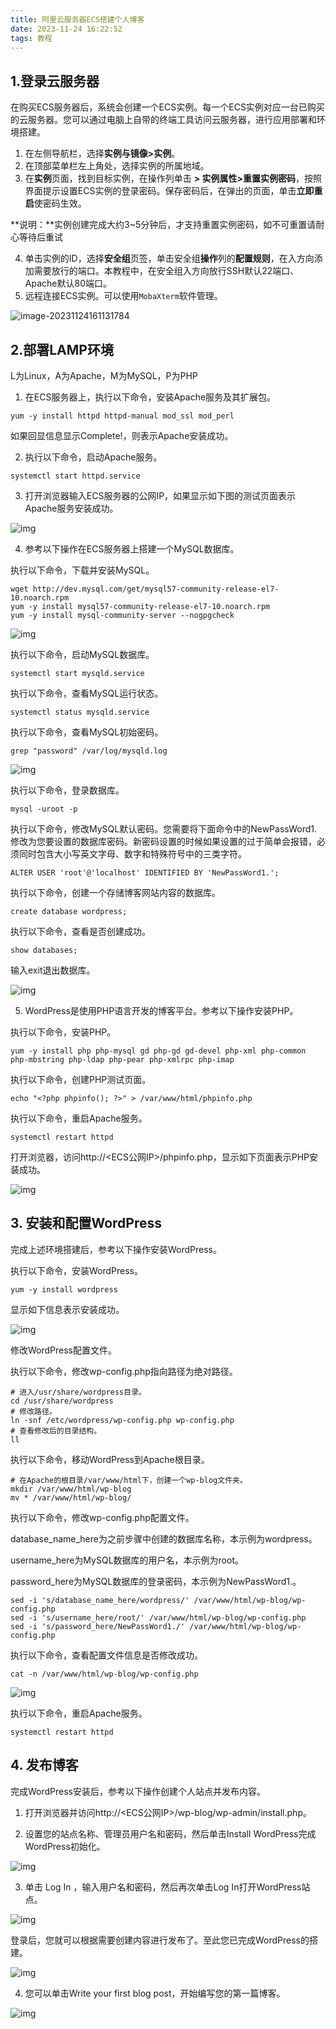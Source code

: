 ```yaml
---
title: 阿里云服务器ECS搭建个人博客
date: 2023-11-24 16:22:52
tags: 教程
---
```


## 1.登录云服务器

在购买ECS服务器后，系统会创建一个ECS实例。每一个ECS实例对应一台已购买的云服务器。您可以通过电脑上自带的终端工具访问云服务器，进行应用部署和环境搭建。

1. 在左侧导航栏，选择**实例与镜像>实例**。
2. 在顶部菜单栏左上角处，选择实例的所属地域。
3. 在**实例**页面，找到目标实例，在操作列单击 **> 实例属性>重置实例密码**，按照界面提示设置ECS实例的登录密码。保存密码后，在弹出的页面，单击**立即重启**使密码生效。

**说明：**实例创建完成大约3~5分钟后，才支持重置实例密码，如不可重置请耐心等待后重试

4. 单击实例的ID，选择**安全组**页签，单击安全组**操作**列的**配置规则**，在入方向添加需要放行的端口。本教程中，在安全组入方向放行SSH默认22端口、Apache默认80端口。
5. 远程连接ECS实例。可以使用`MobaXterm`软件管理。

![image-20231124161131784](./../img/阿里云服务器1.png)

## 2.部署LAMP环境

L为Linux，A为Apache，M为MySQL，P为PHP

1. 在ECS服务器上，执行以下命令，安装Apache服务及其扩展包。

```
yum -y install httpd httpd-manual mod_ssl mod_perl
```

如果回显信息显示Complete!，则表示Apache安装成功。

2. 执行以下命令，启动Apache服务。

```
systemctl start httpd.service
```

3. 打开浏览器输入ECS服务器的公网IP，如果显示如下图的测试页面表示Apache服务安装成功。

![img](https://cdn.jsdelivr.net/gh/helloliyilin/picgoimg//img/TB1_cKkdJTfau8jSZFwXXX1mVXa-1920-937.png)

4. 参考以下操作在ECS服务器上搭建一个MySQL数据库。

执行以下命令，下载并安装MySQL。

```
wget http://dev.mysql.com/get/mysql57-community-release-el7-10.noarch.rpm
yum -y install mysql57-community-release-el7-10.noarch.rpm
yum -y install mysql-community-server --nogpgcheck
```

![img](./../img/阿里云服务器2.png)

执行以下命令，启动MySQL数据库。

```
systemctl start mysqld.service
```

执行以下命令，查看MySQL运行状态。

```
systemctl status mysqld.service
```

执行以下命令，查看MySQL初始密码。

```
grep "password" /var/log/mysqld.log
```

![img](./../img/阿里云服务器3.png)

 执行以下命令，登录数据库。

```
mysql -uroot -p
```

执行以下命令，修改MySQL默认密码。您需要将下面命令中的NewPassWord1.修改为您要设置的数据库密码。新密码设置的时候如果设置的过于简单会报错，必须同时包含大小写英文字母、数字和特殊符号中的三类字符。

```
ALTER USER 'root'@'localhost' IDENTIFIED BY 'NewPassWord1.';
```

执行以下命令，创建一个存储博客网站内容的数据库。

```
create database wordpress; 
```

执行以下命令，查看是否创建成功。

```
show databases;
```

输入exit退出数据库。

![img](./../img/阿里云服务器4.png)

5. WordPress是使用PHP语言开发的博客平台。参考以下操作安装PHP。

执行以下命令，安装PHP。

```
yum -y install php php-mysql gd php-gd gd-devel php-xml php-common php-mbstring php-ldap php-pear php-xmlrpc php-imap
```

执行以下命令，创建PHP测试页面。

```
echo "<?php phpinfo(); ?>" > /var/www/html/phpinfo.php
```

执行以下命令，重启Apache服务。

```
systemctl restart httpd
```

 打开浏览器，访问http://<ECS公网IP>/phpinfo.php，显示如下页面表示PHP安装成功。

![img](./../img/阿里云服务器5.png)

## 3. 安装和配置WordPress

完成上述环境搭建后，参考以下操作安装WordPress。

执行以下命令，安装WordPress。

```
yum -y install wordpress
```

显示如下信息表示安装成功。

![img](./../img/阿里云服务器6.png)

修改WordPress配置文件。

执行以下命令，修改wp-config.php指向路径为绝对路径。

```
# 进入/usr/share/wordpress目录。
cd /usr/share/wordpress
# 修改路径。
ln -snf /etc/wordpress/wp-config.php wp-config.php
# 查看修改后的目录结构。
ll
```

执行以下命令，移动WordPress到Apache根目录。

```
# 在Apache的根目录/var/www/html下，创建一个wp-blog文件夹。
mkdir /var/www/html/wp-blog
mv * /var/www/html/wp-blog/
```

执行以下命令，修改wp-config.php配置文件。

database_name_here为之前步骤中创建的数据库名称，本示例为wordpress。

username_here为MySQL数据库的用户名，本示例为root。

password_here为MySQL数据库的登录密码，本示例为NewPassWord1.。

```
sed -i 's/database_name_here/wordpress/' /var/www/html/wp-blog/wp-config.php
sed -i 's/username_here/root/' /var/www/html/wp-blog/wp-config.php
sed -i 's/password_here/NewPassWord1./' /var/www/html/wp-blog/wp-config.php
```

执行以下命令，查看配置文件信息是否修改成功。

```
cat -n /var/www/html/wp-blog/wp-config.php
```

![img](./../img/阿里云服务器7.png)

执行以下命令，重启Apache服务。

```
systemctl restart httpd
```

## 4. 发布博客

完成WordPress安装后，参考以下操作创建个人站点并发布内容。

1. 打开浏览器并访问http://<ECS公网IP>/wp-blog/wp-admin/install.php。

2. 设置您的站点名称、管理员用户名和密码，然后单击Install WordPress完成WordPress初始化。

![img](./../img/阿里云服务器8.png)

3. 单击 Log In ，输入用户名和密码，然后再次单击Log In打开WordPress站点。

![img](./../img/阿里云服务器9.png)

登录后，您就可以根据需要创建内容进行发布了。至此您已完成WordPress的搭建。

![img](./../img/阿里云服务器10.png)

4. 您可以单击Write your first blog post，开始编写您的第一篇博客。

![img](./../img/阿里云服务器11.png)